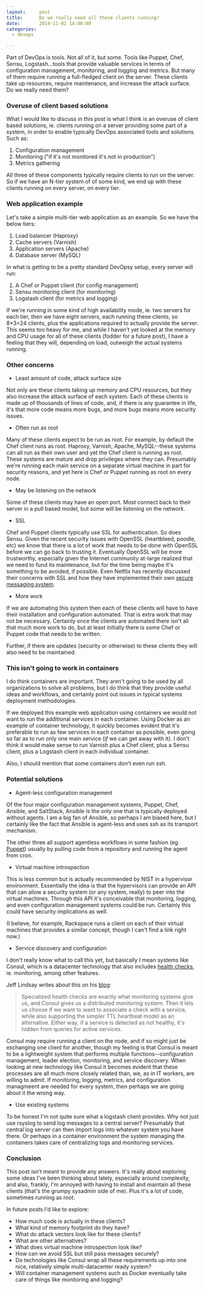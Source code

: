 ```yaml
---
layout:     post
title:      Do we really need all these clients running?
date:       2014-11-02 14:00:00
categories:
  - devops

---
```


Part of DevOps is tools. Not all of it, but some. Tools like Puppet, Chef, Sensu, Logstash...tools that provide valuable services in terms of configuration management, monitoring, and logging and metrics. But many of them require running a full-fledged client on the server. These clients take up resources, require maintenance, and increase the attack surface. Do we really need them?

<!-- more -->

### Overuse of client based solutions

What I would like to discuss in this post is what I think is an overuse of client based solutions, ie. clients running on a server providing some part of a system, in order to enable typically DevOps associated tools and solutions. Such as:

1. Configuration management
2. Monitoring ("if it's not monitored it's not in production")
3. Metrics gathering

All three of these components typically require clients to run on the server. So if we have an N-tier system of of some kind, we end up with these clients running on every server, on every tier.

### Web application example

Let's take a simple multi-tier web application as an example. So we have the below tiers:

1. Load balancer (Haproxy)
2. Cache servers (Varnish)
3. Application servers (Apache)
4. Database server (MySQL)

In what is getting to be a pretty standard DevOpsy setup, every server will run:

1. A Chef or Puppet client (for config management)
2. Sensu monitoring client (for monitoring)
3. Logstash client (for metrics and logging)

If we're running in some kind of high availability mode, ie. two servers for each tier, then we have eight servers, each running these clients, so 8*3=24 clients, plus the applications required to actually provide the server. This seems too heavy for me, and while I haven't yet looked at the memory and CPU usage for all of these clients (fodder for a future post), I have a feeling that they will, depending on load, outweigh the actual systems running.

### Other concerns

* Least amount of code, attack surface size

Not only are these clients taking up memory and CPU resources, but they also increase the attack surface of each system. Each of these clients is made up of thousands of lines of code, and, if there is any guarantee in life, it's that more code means more bugs, and more bugs means more security issues.

* Often run as root

Many of these clients expect to be run as root. For example, by default the Chef client runs as root. Haproxy, Varnish, Apache, MySQL--these systems can all run as their own user and yet the Chef client is running as root. These systems are mature and drop privileges where they can. Presumably we're running each main service on a separate virtual machine in part for security reasons, and yet here is Chef or Puppet running as root on every node.

* May be listening on the network

Some of these clients may have an open port. Most connect back to their server in a pull based model, but some will be listening on the network.

* SSL

Chef and Puppet clients typically use SSL for authentication. So does Sensu. Given the recent security issues with OpenSSL (heartbleed, poodle, etc) we know that there is a lot of work that needs to be done with OpenSSL before we can go back to trusting it. Eventually OpenSSL will be more trustworthy, especially given the Internet community at-large realized that we need to fund its maintenance, but for the time being maybe it's something to be avoided, if possible. Even Netflix has recently discussed their concerns with SSL and how they have implemented their own [secure messaging system](http://techblog.netflix.com/2014/10/message-security-layer-modern-take-on.html).

* More work

If we are automating this system then each of these clients will have to have their installation and configuration automated. That is extra work that may not be necessary. Certainly once the clients are automated there isn't all that much more work to do, but at least initially there is some Chef or Puppet code that needs to be written.

Further, if there are updates (security or otherwise) to these clients they will also need to be maintained.

### This isn't going to work in containers

I do think containers are important. They aren't going to be used by all organizations to solve all problems, but I do think that they provide useful ideas and workflows, and certainly point out issues in typical systems deployment methodologies.

If we deployed this example web application using containers we would not want to run the additional services in each container. Using Docker as an example of container technology, it quickly becomes evident that it's preferable to run as few services in each container as possible, even going so far as to run only one main service (_if_ we can get away with it). I don't think it would make sense to run Varnish plus a Chef client, plus a Sensu client, plus a Logstash client in each individual container.

Also, I should mention that some containers don't even run ssh.

### Potential solutions

* Agent-less configuration management

Of the four major configuration management systems, Puppet, Chef, Ansible, and SaltStack, Ansible is the only one that is typically deployed without agents. I am a big fan of Ansible, so perhaps I am biased here, but I certainly like the fact that Ansible is agent-less and uses ssh as its transport mechanism.

The other three all support agentless workflows in some fashion (eg. [Puppet](http://bitfieldconsulting.com/scaling-puppet-with-distributed-version-control)) usually by pulling code from a repository and running the agent from cron.

* Virtual machine introspection

This is less common but is actually recommended by NIST in a hypervisor environment. Essentially the idea is that the hypervisors can provide an API that can allow a security system (or any system, really) to peer into the virtual machines. Through this API it's conceivable that monitoring, logging, and even configuration management systems could be run. Certainly this could have security implications as well.

(I believe, for example, Rackspace runs a client on each of their virtual machines that provides a similar concept, though I can't find a link right now.)

* Service discovery and configuration

I don't really know what to call this yet, but basically I mean systems like Consul, which is a datacenter technology that also includes [health checks](http://www.consul.io/intro/getting-started/checks.html), ie. monitoring, among other features.

Jeff Lindsay writes about this on his [blog](http://progrium.com/blog/2014/08/20/consul-service-discovery-with-docker/):

>Specialized health checks are exactly what monitoring systems give us, and Consul gives us a distributed monitoring system. Then it lets us choose if we want to want to associate a check with a service, while also supporting the simpler TTL heartbeat model as an alternative. Either way, if a service is detected as not healthy, it's hidden from queries for active services.

Consul may require running a client on the node, and if so might just be exchanging one client for another, though my feeling is that Consul is meant to be a lightweight system that performs multiple functions--configuration management, leader election, monitoring, and service discovery. When looking at new technology like Consul it becomes evident that these processes are all much more closely related than, we, as in IT workers, are willing to admit. If monitoring, logging, metrics, and configuration managmeent are needed for every system, then perhaps we are going about it the wrong way.

* Use existing systems

To be honest I'm not quite sure what a logstash client provides. Why not just use rsyslog to send log messages to a central server? Presumably that central log server can then import logs into whatever system you have there. Or perhaps in a container environment the system managing the containers takes care of centralizing logs and monitoring services.

### Conclusion

This post isn't meant to provide any answers. It's really about exploring some ideas I've been thinking about lately, especially around complexity, and also, frankly, I'm annoyed with having to install and maintain all these clients (that's the grumpy sysadmin side of me). Plus it's a lot of code, sometimes running as root.

In future posts I'd like to explore:

* How much code is actually in these clients?
* What kind of memory footprint do they have?
* What do attack vectors look like for these clients?
* What are other alternatives?
* What does virtual machine introspection look like?
* How can we avoid SSL but still pass messages securely?
* Do technologies like Consul wrap all these requirements up into one nice, relatively simple multi-datacenter ready system?
* Will container management systems such as Docker eventually take care of things like monitoring and logging?
